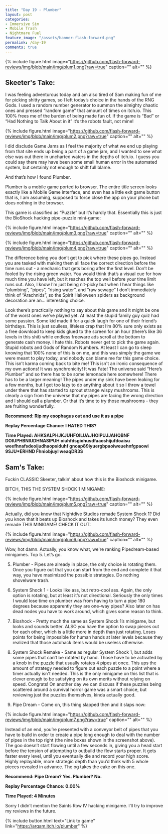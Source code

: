 ```yaml
---
title: "Day 19 - Plumber"
layout: post
categories:
- Immersive Sim
- Mobile Trash
- Nightmare Fuel
feature_image: "/assets/banner-flash-forward.png"
permalink: /day-19
comments: true
---
```


{% include figure.html image="https://github.com/flash-forward-reviews/img/blob/main/img/plum1.png?raw=true" caption="" alt="" %}

## Skeeter's Take:

I was feeling adventurous today and am also tired of Sam making fun of me for picking shitty games, so I left today’s choice in the hands of the RNG Gods. I used a random number generator to summon the almighty chaotic ones and pressed “random game” that amount of times on itch.io. This 100% frees me of the burden of being made fun of. If the game is “Bad” or “Had Nothing to Talk About in it” it’s the robots fault, not mine! 

{% include figure.html image="https://github.com/flash-forward-reviews/img/blob/main/img/plum2.png?raw=true" caption="" alt="" %}

I did disclude Game Jams as I feel the majority of what we end up playing from that site ends up being a part of a game jam, and I wanted to see what else was out there in uncharted waters in the depths of itch.io. I guess you could say there may have been some small human error in the automated system, but certainly not enough to shift full blame. 

And that’s how I found Plumber. 

Plumber is a mobile game ported to browser. The entire title screen looks exactly like a Mobile Game interface, and even has a little exit game button that is, I am assuming, supposed to force close the app on your phone but does nothing in the browser. 

This game is classified as “Puzzle” but it’s hardly that. 
Essentially this is just the BioShock hacking pipe-puzzle mini-game:

{% include figure.html image="https://github.com/flash-forward-reviews/img/blob/main/img/plum3.png?raw=true" caption="" alt="" %}

{% include figure.html image="https://github.com/flash-forward-reviews/img/blob/main/img/plum4.png?raw=true" caption="" alt="" %}

The difference being you don’t get to pick where these pipes go. Instead you are tasked with making them all face the correct direction before the time runs out - a mechanic that gets boring after the first level. 
Don’t be fooled by the rising green water. You would think that’s a visual cue for how much time you have left, but it reaches the top well before your time limit runs out. 
Also, I know I’m just being nit-picky but when I hear things like “plumbing”, “pipes”, “rising water”, and “raw sewage” I don’t immediately think of “Arachnids”, so the Spirit Halloween spiders as background decoration are an… interesting choice. 

Look there’s practically nothing to say about this game and it might be one of the worst ones we’ve played yet. At least the stupid family guy quiz had some passion. Some kid made it for a quick laugh for one of their friend’s birthdays. This is just soulless, lifeless crap that I’m 80% sure only exists as a free download to keep kids glued to the screen for an hour (there’s like 36 levels in this shit) while endless freeware ads scroll at the bottom to generate cash money. 
I hate this. 
Robots never get to pick the game again. Stupid robots and Gods of Random Numbers. 
At least I can go to sleep knowing that 100% none of this is on me, and this was simply the game we were meant to play today, and nobody can blame me for this game choice. This isn’t karma coming back to bite me! This isn't an ironic consequence of my own actions! It was synchronicity! It was Fate! The universe said “Here’s Plumber” and so there has to be some lemonade here somewhere! There has to be a larger meaning! 
The pipes under my sink have been leaking for a few months, but I got too lazy to do anything about it so I threw a towel under there that has started to sprout strange wispy mushrooms. This is clearly a sign from the universe that my pipes are facing the wrong direction and I should call a plumber. Or that it’s time to try those mushrooms - they are fruiting wonderfully. 

**Recommend: Rip my esophagus out and use it as a pipe**

**Replay Percentage Chance: I HATED THIS?**

**Time Played: AHKSALPHJKJUHFOILUAJHOIPUJJAHQBNF DOIUPHBNIUDHNASIPUH oiuhfdsgiohusdfaaoshijufdoaisu weefhnafsdeoijudhaopsiduhf gnoap89iyuergbpaoiweuehnfgpaowi 9SJU*ERHND Fhniobjuyl weaqDR3S**

## Sam's Take:

Fuckin CLASSIC Skeeter, talkin’ about how this is the Bioshock minigame.

BITCH, THIS THE SYSTEM SHOCK 1 MINIGAME:

{% include figure.html image="https://github.com/flash-forward-reviews/img/blob/main/img/plum5.png?raw=true" caption="" alt="" %}

Actually, did you know that Nightdive Studios remade System Shock 1? Did you know that it beats up Bioshock and takes its lunch money? They even remade THIS MINIGAME! CHECK IT OUT:

{% include figure.html image="https://github.com/flash-forward-reviews/img/blob/main/img/plum6.png?raw=true" caption="" alt="" %}

Wow, hot damn.
Actually, you know what, we're ranking Pipedream-based minigames. Top 5. Let’s go. 

5. Plumber - Pipes are already in place, the only choice is rotating them. Once you figure out that you can start from the end and complete it that way, you have maximized the possible strategies. Do nothing shovelware trash.

4. System Shock 1 - Looks like ass, but retro-cool ass. Again, the only option is rotating, but at least it’s not directional. Seriously the only times I would lose time on plumber was from having to turn a pipe 180 degrees because apparently they are one-way pipes? Also later on has dead nodes you have to work around, which gives some reason to think.

3. Bioshock - Pretty much the same as System Shock 1’s minigame, but looks and sounds better. ALSO you have the option to swap pieces out for each other, which is a little more in depth than just rotating. Loses points for being impossible for human hands at later levels because they realized that those autohack items would be useless otherwise.

2. System Shock Remake - Same as regular System Shock 1, but adds some pipes that can’t be rotated by hand. Those have to be activated by a knob in the puzzle that usually rotates 4 pipes at once. This ups the amount of strategy needed to figure out each puzzle to a point where a timer actually isn't needed. This is the only minigame on this list that is clever enough to be satisfying on its own merits without relying on speed. Congrats! On another day we can discuss if these puzzles being scattered around a survival horror game was a smart choice, but reviewing just the puzzles themselves, kinda actually good.

1. Pipe Dream - Come on, this thing slapped then and it slaps now:

{% include figure.html image="https://github.com/flash-forward-reviews/img/blob/main/img/plum7.png?raw=true" caption="" alt="" %}

Instead of an end, you’re presented with a conveyor belt of pipes that you have to build in order to create a pipe long enough to deal with the number of pipes in the top right (the nine boxes shown in the screenshot above). The goo doesn’t start flowing until a few seconds in, giving you a head start before the tension of attempting to outbuild the flow starts proper. It gets faster every level, until you eventually die and record your high score. Highly replayable, more strategic depth than you’d think with 5 whole pieces revealed in advance. The og takes the cake on this one.

**Recommend: Pipe Dream? Yes. Plumber? No.**

**Replay Percentage Chance: 0.00%**

**Time Played: 4 Minutes**

Sorry I didn’t mention the Saints Row IV hacking minigame. I’ll try to improve my reviews in the future.

{% include button.html text="Link to game" link="https://arqam.itch.io/plumber" %}